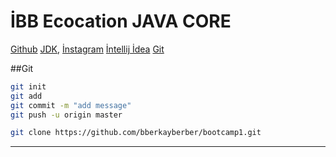# İBB Ecocation JAVA CORE
[Github]( https://github.com/bberkayberber/bootcamp1.git)
[JDK](https://www.oracle.com/tr/java/technologies/downloads/),
[İnstagram](https://www.instagram.com/bberkayberber/)
[İntellij İdea](https://www.jetbrains.com/idea/download/?section=windows)
[Git](https://git-scm.com/downloads)


##Git
```sh
git init
git add 
git commit -m "add message"
git push -u origin master

git clone https://github.com/bberkayberber/bootcamp1.git
```
---

